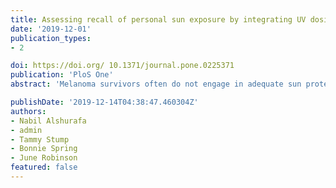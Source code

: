 ```yaml
---
title: Assessing recall of personal sun exposure by integrating UV dosimeter and self-reported data with a network flow framework
date: '2019-12-01'
publication_types:
- 2

doi: https://doi.org/ 10.1371/journal.pone.0225371
publication: 'PloS One'
abstract: 'Melanoma survivors often do not engage in adequate sun protection, leading to sunburn and increasing their risk of future melanomas. Melanoma survivors do not accurately recall the extent of sun exposure they have received, thus, they may be unaware of their personal UV exposure, and this lack of awareness may contribute towards failure to change behavior. As a means of determining behavioral accuracy of recall of sun exposure, this study compared subjective self-reports of time outdoors to an objective wearable sensor. Analysis of the meaningful discrepancies between the self-report and sensor measures of time out- doors was made possible by using a network flow algorithm to align sun exposure events recorded by both measures. Aligning the two measures provides the opportunity to more accurately evaluate false positive and false negative self-reports of behavior and under- stand participant tendencies to over- and under-report behavior. 39 melanoma survivors wore an ultraviolet light (UV) sensor on their chest while outdoors for 10 consecutive summer days and provided an end-of-day subjective self-report of their behavior while outdoors. A Network Flow Alignment framework was used to align self-report and objective UV sensor data to correct misalignment. The frequency and time of day of under- and over-reporting were identified.'

publishDate: '2019-12-14T04:38:47.460304Z'
authors:
- Nabil Alshurafa
- admin
- Tammy Stump
- Bonnie Spring
- June Robinson
featured: false
---
```

